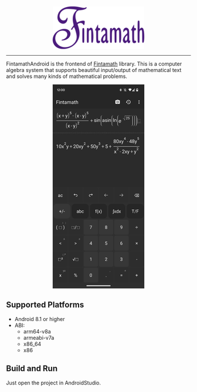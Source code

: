 <p align="center">
  <img src="./docs/images/logo.svg" alt="drawing" width="250"/>
</p>

---

FintamathAndroid is the frontend of [Fintamath](https://github.com/fintarin/Fintamath) library. This is a computer algebra system that supports beautiful input/output of mathematical text and solves many kinds of mathematical problems.

<p align="center">
  <img src="./docs/images/example.png" alt="drawing" width="250"/>
</p>

## Supported Platforms

* Android 8.1 or higher
* ABI:
  * arm64-v8a
  * armeabi-v7a
  * x86_64
  * x86

## Build and Run

Just open the project in AndroidStudio.
